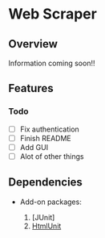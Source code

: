# Web Scraper

## Overview

Information coming soon!!

## Features

### Todo
- [ ] Fix authentication
- [ ] Finish README
- [ ] Add GUI 
- [ ] Alot of other things

## Dependencies

- Add-on packages: <br>

  1. [JUnit]
  2. [HtmlUnit](https://sourceforge.net/projects/htmlunit/files/htmlunit/)